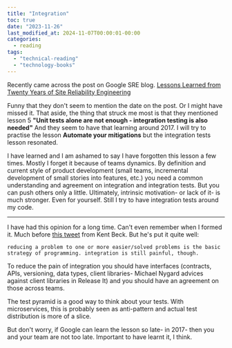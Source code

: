 ```yaml
---
title: "Integration"
toc: true
date: "2023-11-26"
last_modified_at: 2024-11-07T00:00:01-00:00
categories: 
  - reading
tags: 
  - "technical-reading"
  - "technology-books"
---
```


Recently came across the post on Google SRE blog. [Lessons Learned from Twenty Years of Site Reliability Engineering](https://sre.google/resources/practices-and-processes/twenty-years-of-sre-lessons-learned/)

Funny that they don't seem to mention the date on the post. Or I might have missed it. That aside, the thing that struck me most is that they mentioned lesson 5 **"Unit tests alone are not enough - integration testing is also needed"** And they seem to have that learning around 2017. I will try to practise the lesson **Automate your mitigations** but the integration tests lesson resonated.

I have learned and I am ashamed to say I have forgotten this lesson a few times. Mostly I forget it because of teams dynamics. By definition and current style of product development (small teams, incremental development of small stories into features, etc.) you need a common understanding and agreement on integration and integration tests. But you can push others only a little. Ultimately, intrinsic motivation- or lack of it- is much stronger. Even for yourself. Still I try to have integration tests around my code.

* * *

I have had this opinion for a long time. Can't even remember when I formed it. Much before [this tweet](https://twitter.com/KentBeck/status/583284709645406208) from Kent Beck. But he's put it quite well:

`reducing a problem to one or more easier/solved problems is the basic strategy of programming. integration is still painful, though.`

To reduce the pain of integration you should have interfaces (contracts, APIs, versioning, data types, client libraries- Michael Nygard advices against client libraries in Release It) and you should have an agreement on those across teams.

The test pyramid is a good way to think about your tests. With microservices, this is probably seen as anti-pattern and actual test distribution is more of a slice.

But don't worry, if Google can learn the lesson so late- in 2017- then you and your team are not too late. Important to have learnt it, I think.
